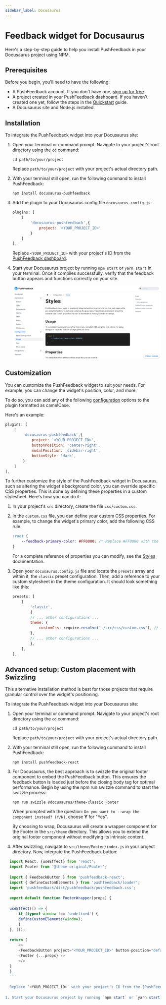 ```yaml
---
sidebar_label: Docusaurus
---
```


# Feedback widget for Docusaurus

Here's a step-by-step guide to help you install PushFeedback in your Docusaurus project using NPM.

## Prerequisites

Before you begin, you'll need to have the following:

- A PushFeedback account. If you don't have one, [sign up for free](https://app.pushfeedback.com/accounts/signup/).
- A project created in your PushFeedback dashboard. If you haven't created one yet, follow the steps in the [Quickstart](../quickstart.md#2-create-a-project) guide.
- A Docusaurus site and Node.js installed.

## Installation

To integrate the PushFeedback widget into your Docusaurus site:

1. Open your terminal or command prompt. Navigate to your project's root directory using the `cd` command:

    ```console
    cd path/to/your/project
    ```
    
    Replace `path/to/your/project` with your project's actual directory path.

1. With your terminal still open, run the following command to install PushFeedback:

    ```console
    npm install docusaurus-pushfeedback
    ```

1. Add the plugin to your Docusaurus config file `docusaurus.config.js`:

    ```js
    plugins: [
        [
            'docusaurus-pushfeedback',{
                project: '<YOUR_PROJECT_ID>'
            }
        ]
    ],
    ```

    Replace `<YOUR_PROJECT_ID>` with your project's ID from the [PushFeedback dashboard](../quickstart.md#2-create-a-project).

1. Start your Docusaurus project by running `npm start` or `yarn start` in your terminal. Once it compiles successfully, verify that the feedback button appears and functions correctly on your site.

    ![Docusaurus Feedback widget](./images/docusaurus.png)

## Customization

You can customize the PushFeedback widget to suit your needs. For example, you can change the widget's position, color, and more.

To do so, you can add any of the following [configuration](../configuration/layout.mdx) options to the plugin formatted as camelCase.

Here's an example:

```js
plugins: [
    [
        'docusaurus-pushfeedback',{
            project: '<YOUR_PROJECT_ID>',
            buttonPosition: 'center-right',
            modalPosition: 'sidebar-right',
            buttonStyle: 'dark',
        }
    ]
],
```

To further customize the style of the PushFeedback widget in Docusaurus, such as altering the widget's background color, you can override specific CSS properties. This is done by defining these properties in a custom stylesheet. Here's how you can do it:

1. In your project's `src` directory, create the file `css/custom.css`.

1. In the `custom.css` file, you can define your custom CSS properties. For example, to change the widget's primary color, add the following CSS rule:

    ```css
    :root {
        --feedback-primary-color: #FF0000; /* Replace #FF0000 with the hex color code of your choice */
    }
    ```

    For a complete reference of properties you can modify, see the [Styles](../configuration/styles) documentation.

1. Open your `docusaurus.config.js` file and locate the `presets` array and within it, the `classic` preset configuration. Then, add a reference to your custom stylesheet in the theme configuration. It should look something like this:

    ```js
    presets: [
        [
            'classic',
            {
            // ... other configurations ...
            theme: {
                customCss: require.resolve('./src/css/custom.css'), // Add this line
            },
            // ... other configurations ...
            },
        ],
    ],
    ```

## Advanced setup: Custom placement with Swizzling

This alternative installation method is best for those projects that require granular control over the widget's positioning.

To integrate the PushFeedback widget into your Docusaurus site:

1. Open your terminal or command prompt. Navigate to your project's root directory using the `cd` command:

    ```console
    cd path/to/your/project
    ```
    
    Replace `path/to/your/project` with your project's actual directory path.

1. With your terminal still open, run the following command to install PushFeedback:

    ```console
    npm install pushfeedback-react
    ```

1. For Docusaurus, the best approach is to swizzle the original footer component to embed the PushFeedback button. This ensures the feedback button is loaded just before the closing body tag for optimal performance. Begin by using the npm run swizzle command to start the swizzle process:

    ```console
    npm run swizzle @docusaurus/theme-classic Footer
    ```

    When prompted with the question: `Do you want to --wrap the component instead? (Y/N)`, choose **Y** for "Yes".

    By choosing to wrap, Docusaurus will create a wrapper component for the Footer in the `src/theme` directory. This allows you to extend the original footer component without modifying its intrinsic content.

1. After swizzling, navigate to `src/theme/Footer/index.js` in your project directory. Now, integrate the PushFeedback button:

  ```js
    import React, {useEffect} from 'react';
    import Footer from '@theme-original/Footer';

    import { FeedbackButton } from 'pushfeedback-react';
    import { defineCustomElements } from 'pushfeedback/loader';
    import 'pushfeedback/dist/pushfeedback/pushfeedback.css';

    export default function FooterWrapper(props) {

    useEffect(() => {
        if (typeof window !== 'undefined') {
        defineCustomElements(window);
        }
    }, []);

    return (
        <>
        <FeedbackButton project="<YOUR_PROJECT_ID>" button-position="default" modal-position="center" button-style="light">Feedback</FeedbackButton>
        <Footer {...props} />
        </>
    )
    }  
    ```

    Replace `<YOUR_PROJECT_ID>` with your project's ID from the [PushFeedback dashboard](../quickstart.md#2-create-a-project).

1. Start your Docusaurus project by running `npm start` or `yarn start` in your terminal. Once it compiles successfully, verify that the feedback button appears and functions correctly on your site.


